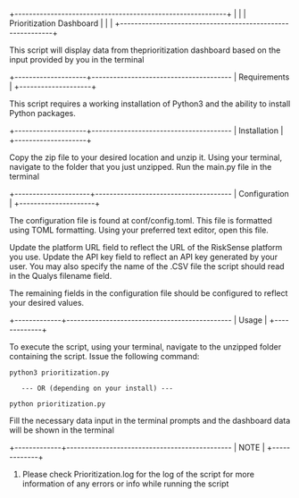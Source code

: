 +-----------------------------------------------------------+
|                                                           |
|                  Prioritization Dashboard                    |
|                                                           |
+-----------------------------------------------------------+

This script will display data from theprioritization 
dashboard based on the input provided by you in the terminal


+--------------------+---------------------------------------
|    Requirements    |
+--------------------+

This script requires a working installation of Python3 and the
ability to install Python packages.



+--------------------+---------------------------------------
|    Installation    |
+--------------------+

Copy the zip file to your desired location and unzip it.
Using your terminal, navigate to the folder that you just
unzipped. Run the main.py file in the terminal


+---------------------+--------------------------------------
|    Configuration    |
+---------------------+

The configuration file is found at conf/config.toml. This
file is formatted using TOML formatting. Using your preferred
text editor, open this file.


Update the platform URL field to reflect the URL of the
RiskSense platform you use. Update the API key field to
reflect an API key generated by your user. You may also
specify the name of the .CSV file the script should read in
the Qualys filename field.

The remaining fields in the configuration file should be
configured to reflect your desired values.



+-------------+----------------------------------------------
|    Usage    |
+-------------+

To execute the script, using your terminal, navigate to the
unzipped folder containing the script. Issue the following
command:

    python3 prioritization.py

       --- OR (depending on your install) ---

    python prioritization.py
Fill the necessary data input in the terminal prompts and the
dashboard data will be shown in the terminal

+-------------+----------------------------------------------
|    NOTE    |
+-------------+

1. Please check Prioritization.log for the log of the script for 
   more information of any errors or info while running the script
